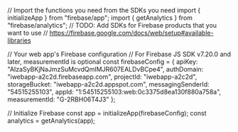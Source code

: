 // Import the functions you need from the SDKs you need
import { initializeApp } from "firebase/app";
import { getAnalytics } from "firebase/analytics";
// TODO: Add SDKs for Firebase products that you want to use
// https://firebase.google.com/docs/web/setup#available-libraries

// Your web app's Firebase configuration
// For Firebase JS SDK v7.20.0 and later, measurementId is optional
const firebaseConfig = {
apiKey: "AIzaSyBKjNaJmzSuMcvdQmIMJR607EALDvBCpe4",
authDomain: "iwebapp-a2c2d.firebaseapp.com",
projectId: "iwebapp-a2c2d",
storageBucket: "iwebapp-a2c2d.appspot.com",
messagingSenderId: "54515255103",
appId: "1:54515255103:web:0c3375d8ea130f880a758a",
measurementId: "G-2RBH06T4J3"
};

// Initialize Firebase
const app = initializeApp(firebaseConfig);
const analytics = getAnalytics(app);
